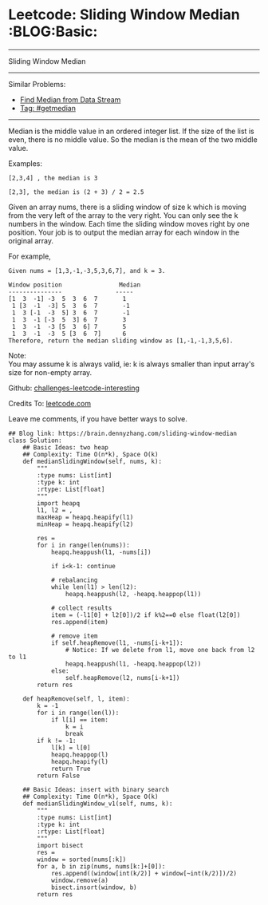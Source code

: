 # Leetcode: Sliding Window Median     :BLOG:Basic:


---

Sliding Window Median  

---

Similar Problems:  

-   [Find Median from Data Stream](https://brain.dennyzhang.com/find-median-from-data-stream)
-   [Tag: #getmedian](https://brain.dennyzhang.com/tag/getmedian)

---

Median is the middle value in an ordered integer list. If the size of the list is even, there is no middle value. So the median is the mean of the two middle value.  

Examples:  

    [2,3,4] , the median is 3
    
    [2,3], the median is (2 + 3) / 2 = 2.5

Given an array nums, there is a sliding window of size k which is moving from the very left of the array to the very right. You can only see the k numbers in the window. Each time the sliding window moves right by one position. Your job is to output the median array for each window in the original array.  

For example,  

    Given nums = [1,3,-1,-3,5,3,6,7], and k = 3.
    
    Window position                Median
    ---------------               -----
    [1  3  -1] -3  5  3  6  7       1
     1 [3  -1  -3] 5  3  6  7       -1
     1  3 [-1  -3  5] 3  6  7       -1
     1  3  -1 [-3  5  3] 6  7       3
     1  3  -1  -3 [5  3  6] 7       5
     1  3  -1  -3  5 [3  6  7]      6
    Therefore, return the median sliding window as [1,-1,-1,3,5,6].

Note:  
You may assume k is always valid, ie: k is always smaller than input array's size for non-empty array.  

Github: [challenges-leetcode-interesting](https://github.com/DennyZhang/challenges-leetcode-interesting/tree/master/sliding-window-median)  

Credits To: [leetcode.com](https://leetcode.com/problems/sliding-window-median/description/)  

Leave me comments, if you have better ways to solve.  

    ## Blog link: https://brain.dennyzhang.com/sliding-window-median
    class Solution:
        ## Basic Ideas: two heap
        ## Complexity: Time O(n*k), Space O(k)
        def medianSlidingWindow(self, nums, k):
            """
            :type nums: List[int]
            :type k: int
            :rtype: List[float]
            """
            import heapq
            l1, l2 = , 
            maxHeap = heapq.heapify(l1)
            minHeap = heapq.heapify(l2)
    
            res = 
            for i in range(len(nums)):
                heapq.heappush(l1, -nums[i])
    
                if i<k-1: continue
    
                # rebalancing
                while len(l1) > len(l2):
                    heapq.heappush(l2, -heapq.heappop(l1))
    
                # collect results
                item = (-l1[0] + l2[0])/2 if k%2==0 else float(l2[0])
                res.append(item)            
    
                # remove item
                if self.heapRemove(l1, -nums[i-k+1]):
                    # Notice: If we delete from l1, move one back from l2 to l1
                    heapq.heappush(l1, -heapq.heappop(l2))
                else:
                    self.heapRemove(l2, nums[i-k+1])
            return res
    
        def heapRemove(self, l, item):
            k = -1
            for i in range(len(l)):
                if l[i] == item:
                    k = i
                    break
            if k != -1:
                l[k] = l[0]
                heapq.heappop(l)
                heapq.heapify(l)
                return True
            return False
    
        ## Basic Ideas: insert with binary search
        ## Complexity: Time O(n*k), Space O(k)
        def medianSlidingWindow_v1(self, nums, k):
            """
            :type nums: List[int]
            :type k: int
            :rtype: List[float]
            """
            import bisect
            res = 
            window = sorted(nums[:k])
            for a, b in zip(nums, nums[k:]+[0]):
                res.append((window[int(k/2)] + window[~int(k/2)])/2)
                window.remove(a)
                bisect.insort(window, b)
            return res